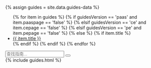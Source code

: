 <script type="text/javascript">

    var reportedSearchInputs = [];
    var searchPageCount = 0;

    document.onmousemove = function(e) {
        var event = e || window.event;
        window.mouseX = event.clientX;
        window.mouseY = event.clientY;
        if (checkMouseMoved()) {
            checkSearchInput();
        }
    };

    jqueryDefer(function () {
        $( document ).ready(function() {
            var searchInput = $('#searchGuideInput');
            searchInput.keyup(function () {
                window.typeMouseX = window.mouseX;
                window.typeMouseY = window.mouseY;
                filterGuides();
            });
            searchInput.blur(function () {
                checkSearchInput();
            });
            searchInput.focus(
                function () {
                    $(this).parent('#searchGuideBox').addClass('focused');
                }).blur(
                function () {
                    $(this).parent('#searchGuideBox').removeClass('focused');
                });
            filterGuides();
        });
    });

    function checkMouseMoved () {
        if (typeof window.typeMouseX === "undefined" || typeof window.typeMouseY === "undefined") {
            return false;
        }
        return window.typeMouseX !== window.mouseX && window.typeMouseY !== window.mouseY;
    }

    function filterGuides() {
        $('.guides-list').find('.guide-container').removeClass('hidden');
        var guidesBlock = $('.guides-block');
        guidesBlock.removeClass('hidden');
        searchPageCount = 0;
        var searchText = $('#searchGuideInput').val();

        var keywords = searchText.split(' ');
        if (keywords && keywords.length) {
            var keyRegexps = [];
            for (var i=0;i<keywords.length;i++) {
                if (keywords[i].length) {
                    keyRegexps.push(new RegExp(keywords[i].toLowerCase()));
                }
            }
            guidesBlock.each( function() {
                var containers = $( this ).find('.guide-container');
                var total = containers.length;
                containers.each( function() {
                    var paragraphs = $(this).find('p');
                    var text = '';
                    paragraphs.each( function() {
                        text += $(this).html();
                        text += ' ';
                    });
                    var matches = testKeywords(keyRegexps, text.toLowerCase());
                    if (!matches) {
                        $( this ).addClass('hidden');
                        total--;
                    }
                });
                searchPageCount += total;
                if (!total) {
                    $( this ).addClass('hidden');
                }
            });
        }
    }
    
    function testKeywords(keyRegexps, input) {
        var result = true;
        for (var i=0;i<keyRegexps.length;i++) {
            result = result && keyRegexps[i].test(input);
        }
        return result;
    }

    function checkSearchInput() {
        var searchText = $('#searchGuideInput').val().trim();
        if (searchText.length >=3 && reportedSearchInputs.indexOf(searchText) === -1) {
            reportSearchInput(searchText);
            reportedSearchInputs.push(searchText);
        }
    }

    function reportSearchInput(searchText) {

        if (!ga.hasOwnProperty("loaded") || ga.loaded !== true) {
            return;
        }

        ga(
            "send", "event", "Guides", "search",
            searchText, searchPageCount
        );
    }
    
</script>

{% assign guides = site.data.guides-data %}

<ul id="markdown-toc">
    {% for item in guides %}
    {% if guidesVersion == 'paas' and item.paaspage == 'false' %}
    {% elsif guidesVersion == 'ce' and item.cepage == 'false' %}
    {% elsif guidesVersion == 'pe' and item.pepage == 'false' %}
    {% else %}
        {% if item.title %}
        <li>
            <a href="#AnchorID{{ item.id }}" id="markdown-toc-AnchorID{{ item.id }}">{{ item.title }}</a>
        </li>
        {% endif %}
    {% endif %}
    {% endfor %}
</ul>

<div class="guides">
    <div class="filter-panel">
        <div id="searchGuideBox">
            <input type="text" id="searchGuideInput" placeholder="查找指南...">
            <button class="searchButton"></button>
        </div>
    </div>
    {% include guides.html %}
</div>